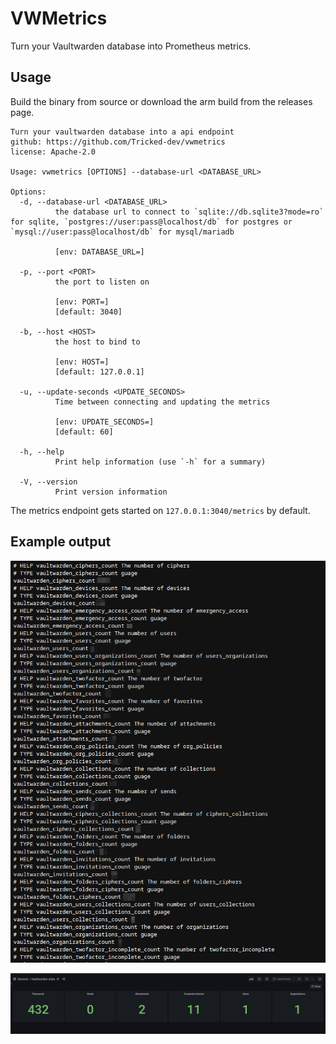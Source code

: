 # VWMetrics

Turn your Vaultwarden database into Prometheus metrics.

## Usage

Build the binary from source or download the arm build from the releases page.

```
Turn your vaultwarden database into a api endpoint
github: https://github.com/Tricked-dev/vwmetrics
license: Apache-2.0

Usage: vwmetrics [OPTIONS] --database-url <DATABASE_URL>

Options:
  -d, --database-url <DATABASE_URL>
          the database url to connect to `sqlite://db.sqlite3?mode=ro` for sqlite, `postgres://user:pass@localhost/db` for postgres or `mysql://user:pass@localhost/db` for mysql/mariadb

          [env: DATABASE_URL=]

  -p, --port <PORT>
          the port to listen on

          [env: PORT=]
          [default: 3040]

  -b, --host <HOST>
          the host to bind to

          [env: HOST=]
          [default: 127.0.0.1]

  -u, --update-seconds <UPDATE_SECONDS>
          Time between connecting and updating the metrics

          [env: UPDATE_SECONDS=]
          [default: 60]

  -h, --help
          Print help information (use `-h` for a summary)

  -V, --version
          Print version information
```

The metrics endpoint gets started on `127.0.0.1:3040/metrics` by default.

## Example output

![](.github/pics/pic.png)

[![](.github/pics/prev.png)](./.github/dash.json)

